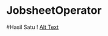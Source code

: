 # JobsheetOperator
#Hasil Satu
! [Alt Text](https://github.com/Fatan169/JobsheetOperator/blob/master/WhatsApp%20Image%202019-07-24%20at%2020.41.11.jpeg)
